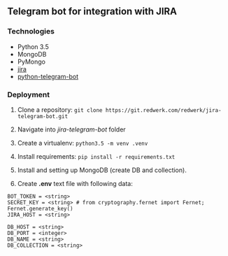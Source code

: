 ## Telegram bot for integration with JIRA

### Technologies
- Python 3.5
- MongoDB
- PyMongo
- [jira](https://github.com/pycontribs/jira)
- [python-telegram-bot](https://github.com/python-telegram-bot/python-telegram-bot)


### Deployment
1. Clone a repository: `git clone https://git.redwerk.com/redwerk/jira-telegram-bot.git`

2. Navigate into *jira-telegram-bot* folder

3. Create a virtualenv: `python3.5 -m venv .venv`

4. Install requirements: `pip install -r requirements.txt`

5. Install and setting up MongoDB (create DB and collection).

6. Create **.env** text file with following data:

```
BOT_TOKEN = <string>
SECRET_KEY = <string> # from cryptography.fernet import Fernet; Fernet.generate_key()
JIRA_HOST = <string>

DB_HOST = <string>
DB_PORT = <integer>
DB_NAME = <string>
DB_COLLECTION = <string>
```
